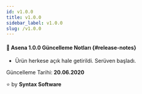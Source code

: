 ```yaml
---
id: v1.0.0
title: v1.0.0
sidebar_label: v1.0.0
slug: /v1.0.0
---
```

#### :tada: Asena **1.0.0** Güncelleme Notları {#release-notes}

- Ürün herkese açık hale getirildi. Serüven başladı.

Güncelleme Tarihi: **20.06.2020**

:star: by **Syntax Software**
